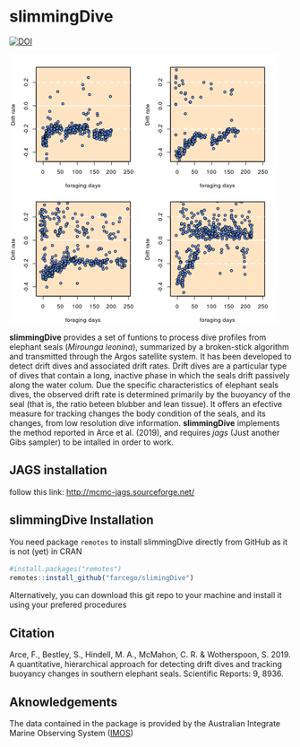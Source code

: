 # slimmingDive
[![DOI](https://zenodo.org/badge/190671173.svg)](https://zenodo.org/badge/latestdoi/190671173)



![example](https://github.com/farcego/slimmingDive/blob/master/inst/readme.gif)


**slimmingDive** provides a set of funtions to process dive profiles from
elephant seals (*Mirounga leonina*), summarized by a broken-stick algorithm and transmitted
through the Argos satellite system. It has been developed to detect
drift dives and associated drift rates. Drift dives are a particular
type of dives that contain a long, inactive phase in which the seals
drift passively along the water colum. Due the specific
characteristics of elephant seals dives, the observed drift rate is determined
primarily by the buoyancy of the seal (that is, the ratio beteen
blubber and lean tissue). It offers an efective measure
for tracking changes the body condition of the seals, and its changes, from low
resolution dive information. **slimmingDive** implements the method
reported in Arce et al. (2019), and requires *jags* (Just another Gibs
sampler) to be intalled in order to work.


## JAGS installation

follow this link: http://mcmc-jags.sourceforge.net/



## slimmingDive Installation


You need package `remotes` to install slimmingDive
directly from GitHub as it is not (yet) in CRAN

```R
#install.packages("remotes")
remotes::install_github("farcego/slimingDive")
```

Alternatively, you can download this git repo to your machine and
install it using your prefered procedures


## Citation

Arce, F., Bestley, S., Hindell, M. A., McMahon, C. R. & Wotherspoon,
S. 2019. A quantitative, hierarchical approach for detecting drift
dives and tracking buoyancy changes in southern elephant
seals. Scientific Reports: 9, 8936.

## Aknowledgements

The data contained in the package is provided by the Australian
Integrate Marine Observing System ([IMOS](http://imos.org.au/))
